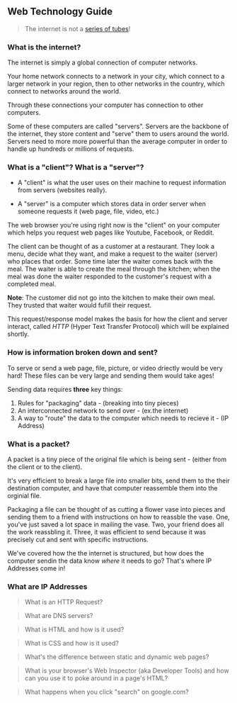 ## Web Technology Guide

> The internet is not a [series of tubes](https://www.youtube.com/watch?v=f99PcP0aFNE)! 

### What is the internet?

The internet is simply a global connection of computer networks.

Your home network connects to a network in your city, which connect to a larger network in your region, then to other networks in the country, which connect to networks around the world.

Through these connections your computer has connection to other computers. 

Some of these computers are called "servers". Servers are the backbone of the internet, they store content and "serve" them to users around the world. Servers need to more more powerful than the average computer in order to handle up hundreds or millions of requests.

### What is a "client"? What is a "server"?

- A "client" is what the user uses on their machine to request information from servers (websites really).

- A "server" is a computer which stores data in order server when someone requests it (web page, file, video, etc.)

The web browser you're using right now is the "client" on your computer which helps you request web pages like Youtube, Facebook, or Reddit.

The client can be thought of as a customer at a restaurant. They look a menu, decide what they want, and make a request to the waiter (server) who places that order. Some time later the waiter comes back with the meal. The waiter is able to create the meal through the kitchen; when the meal was done the waiter responded to the customer's request with a completed meal.

**Note**: The customer did not go into the kitchen to make their own meal. They trusted that waiter would fufill their request.

This request/response model makes the basis for how the client and server interact, called *HTTP* (Hyper Text Transfer Protocol) which will be explained shortly.

### How is information broken down and sent?

To serve or send a web page, file, picture, or video driectly would be very hard! These files can be very large and sending them would take ages!

Sending data requires **three** key things:
  1. Rules for "packaging" data - (breaking into tiny pieces)
  2. An interconnected network to send over - (ex.the internet)
  3. A way to "route" the data to the computer which needs to recieve it - (IP Address)

### What is a packet?

A packet is a tiny piece of the original file which is being sent - (either from the client or to the client).

It's very efficient to break a large file into smaller bits, send them to the their destination computer, and have that computer reassemble them into the orginial file.

Packaging a file can be thought of as cutting a flower vase into pieces and sending them to a friend with instructions on how to reassble the vase. One, you've just saved a lot space in mailing the vase. Two, your friend does all the work reassbling it. Three, it was efficient to send because it was precisely cut and sent with specific instructions.

We've covered how the the internet is structured, but how does the computer sendin the data know *where* it needs to go? That's where IP Addresses come in!

### What are IP Addresses

> What is an HTTP Request?

> What are DNS servers?

> What is HTML and how is it used?

> What is CSS and how is it used?

> What's the difference between static and dynamic web pages?

> What is your browser's Web Inspector (aka Developer Tools) and how can you use it to poke around in a page's HTML?

> What happens when you click "search" on google.com?




